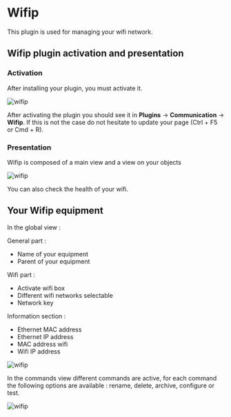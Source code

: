 # Wifip
This plugin is used for managing your wifi network.

## Wifip plugin activation and presentation
### Activation
After installing your plugin, you must activate it.

![wifip](/images/activation.png)

After activating the plugin you should see it in  **Plugins** → **Communication** → **Wifip**. If this is not the case do not hesitate to update your page (Ctrl + F5 or Cmd + R).

### Presentation

Wifip is composed of a main view and a view on your objects

![wifip](/images/bases.png)

You can also check the health of your wifi.

## Your Wifip equipment

In the global view :

General part :

* Name of your equipment
* Parent of your equipment

Wifi part :

* Activate wifi box
* Different wifi networks selectable
* Network key

Information section :

* Ethernet MAC address
* Ethernet IP address
* MAC address wifi
* Wifi IP address

![wifip](/images/equipement.png)

In the commands view different commands are active, for each command the following options are available : rename, delete, archive, configure or test.

![wifip](/images/commande.png)